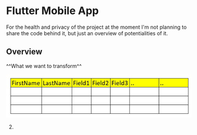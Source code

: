 # Flutter Mobile App

For the health and privacy of the project at the moment I'm not planning to share the code behind it, but just an overview of potentialities of it.

## Overview

^^What we want to transform^^

![1](/images/1.jpg "1")

2. 
